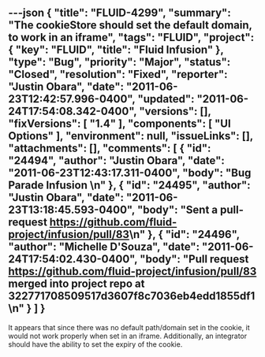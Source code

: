 ---json
{
  "title": "FLUID-4299",
  "summary": "The cookieStore should set the default domain, to work in an iframe",
  "tags": "FLUID",
  "project": {
    "key": "FLUID",
    "title": "Fluid Infusion"
  },
  "type": "Bug",
  "priority": "Major",
  "status": "Closed",
  "resolution": "Fixed",
  "reporter": "Justin Obara",
  "date": "2011-06-23T12:42:57.996-0400",
  "updated": "2011-06-24T17:54:08.342-0400",
  "versions": [],
  "fixVersions": [
    "1.4"
  ],
  "components": [
    "UI Options"
  ],
  "environment": null,
  "issueLinks": [],
  "attachments": [],
  "comments": [
    {
      "id": "24494",
      "author": "Justin Obara",
      "date": "2011-06-23T12:43:17.311-0400",
      "body": "Bug Parade Infusion&#x20;\n"
    },
    {
      "id": "24495",
      "author": "Justin Obara",
      "date": "2011-06-23T13:18:45.593-0400",
      "body": "Sent a pull-request <https://github.com/fluid-project/infusion/pull/83>\n"
    },
    {
      "id": "24496",
      "author": "Michelle D'Souza",
      "date": "2011-06-24T17:54:02.430-0400",
      "body": "Pull request <https://github.com/fluid-project/infusion/pull/83> merged into project repo at 322771708509517d3607f8c7036eb4edd1855df1\n"
    }
  ]
}
---
It appears that since there was no default path/domain set in the cookie, it would not work properly when set in an iframe. Additionally, an integrator should have the ability to set the expiry of the cookie.

        